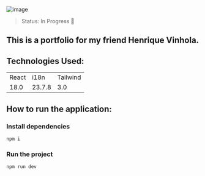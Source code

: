 ![image](https://github.com/)

> Status: In Progress 🔨

## This is a portfolio for my friend Henrique Vinhola.

## Technologies Used:

<table>
  <tr>
    <td>React</td>
    <td>i18n</td>
    <td>Tailwind</td>
  </tr>
  <tr>
    <td>18.0</td>
    <td>23.7.8</td>
    <td>3.0</td>
  </tr>
</table>

## How to run the application:

### Install dependencies

```
npm i
```

### Run the project

```
npm run dev
```